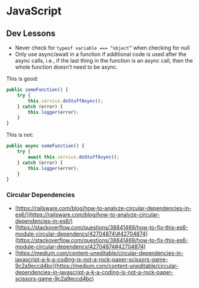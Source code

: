 # JavaScript

## Dev Lessons

* Never check for `typeof variable === “object”` when checking for null
* Only use async/await in a function if additional code is used after the async calls, i.e., if the last thing in the function is an async call, then the whole function doesn’t need to be async. 

This is good:

```javascript
public someFunction() {
    try {
        this.service.doStuffAsync();
    } catch (error) {
        this.logger(error);
    }
}
```

This is not:

```javascript
public async someFunction() {
    try {
        await this.service.doStuffAsync();
    } catch (error) {
        this.logger(error);
    }
}
```



### Circular Dependencies

* [https://railsware.com/blog/how-to-analyze-circular-dependencies-in-es6/](https://railsware.com/blog/how-to-analyze-circular-dependencies-in-es6/)
* [https://stackoverflow.com/questions/38841469/how-to-fix-this-es6-module-circular-dependency/42704874\#42704874](https://stackoverflow.com/questions/38841469/how-to-fix-this-es6-module-circular-dependency/42704874#42704874)
* [https://medium.com/content-uneditable/circular-dependencies-in-javascript-a-k-a-coding-is-not-a-rock-paper-scissors-game-9c2a9eccd4bc](https://medium.com/content-uneditable/circular-dependencies-in-javascript-a-k-a-coding-is-not-a-rock-paper-scissors-game-9c2a9eccd4bc)

